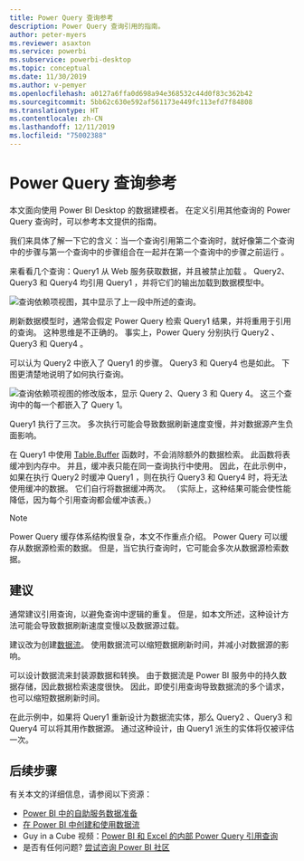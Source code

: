 ```yaml
---
title: Power Query 查询参考
description: Power Query 查询引用的指南。
author: peter-myers
ms.reviewer: asaxton
ms.service: powerbi
ms.subservice: powerbi-desktop
ms.topic: conceptual
ms.date: 11/30/2019
ms.author: v-pemyer
ms.openlocfilehash: a0127a6ffa0d698a94e368532c44d0f83c362b42
ms.sourcegitcommit: 5bb62c630e592af561173e449fc113efd7f84808
ms.translationtype: HT
ms.contentlocale: zh-CN
ms.lasthandoff: 12/11/2019
ms.locfileid: "75002388"
---
```

# <a name="referencing-power-query-queries"></a>Power Query 查询参考

本文面向使用 Power BI Desktop 的数据建模者。 在定义引用其他查询的 Power Query 查询时，可以参考本文提供的指南。

我们来具体了解一下它的含义：当一个查询引用第二个查询时，就好像第二个查询中的步骤与第一个查询中的步骤组合在一起并在第一个查询中的步骤之前运行  。

来看看几个查询：Query1 从 Web 服务获取数据，并且被禁止加载  。 Query2、Query3 和 Query4    均引用 Query1  ，并将它们的输出加载到数据模型中。

![查询依赖项视图，其中显示了上一段中所述的查询。](media/power-query-referenced-queries/query-dependencies-web-service.png)

刷新数据模型时，通常会假定 Power Query 检索 Query1  结果，并将重用于引用的查询。 这种思维是不正确的。 事实上，Power Query 分别执行 Query2  、Query3  和 Query4  。

可以认为 Query2  中嵌入了 Query1  的步骤。 Query3  和 Query4  也是如此。 下图更清楚地说明了如何执行查询。

![查询依赖项视图的修改版本，显示 Query 2、Query 3 和 Query 4。 这三个查询中的每一个都嵌入了 Query 1。](media/power-query-referenced-queries/query-dependencies-web-service-concept.png)

Query1  执行了三次。 多次执行可能会导致数据刷新速度变慢，并对数据源产生负面影响。

在 Query1  中使用 [Table.Buffer](/powerquery-m/table-buffer) 函数时，不会消除额外的数据检索。 此函数将表缓冲到内存中。 并且，缓冲表只能在同一查询执行中使用。 因此，在此示例中，如果在执行 Query2  时缓冲 Query1  ，则在执行 Query3  和 Query4  时，将无法使用缓冲的数据。 它们自行将数据缓冲两次。 （实际上，这种结果可能会使性能降低，因为每个引用查询都会缓冲该表。）

> [!NOTE]
> Power Query 缓存体系结构很复杂，本文不作重点介绍。 Power Query 可以缓存从数据源检索的数据。 但是，当它执行查询时，它可能会多次从数据源检索数据。

## <a name="recommendations"></a>建议

通常建议引用查询，以避免查询中逻辑的重复。 但是，如本文所述，这种设计方法可能会导致数据刷新速度变慢以及数据源过载。

建议改为创建[数据流](../service-dataflows-overview.md)。 使用数据流可以缩短数据刷新时间，并减小对数据源的影响。

可以设计数据流来封装源数据和转换。 由于数据流是 Power BI 服务中的持久数据存储，因此数据检索速度很快。 因此，即使引用查询导致数据流的多个请求，也可以缩短数据刷新时间。

在此示例中，如果将 Query1  重新设计为数据流实体，那么 Query2  、Query3  和 Query4  可以将其用作数据源。 通过这种设计，由 Query1  派生的实体将仅被评估一次。

## <a name="next-steps"></a>后续步骤

有关本文的详细信息，请参阅以下资源：

- [Power BI 中的自助服务数据准备](../service-dataflows-overview.md)
- [在 Power BI 中创建和使用数据流](../service-dataflows-create-use.md)
- Guy in a Cube 视频：[Power BI 和 Excel 的内部 Power Query 引用查询](https://www.youtube.com/watch?v=3uKNNZqBIkg)
- 是否有任何问题? [尝试咨询 Power BI 社区](https://community.powerbi.com/)
